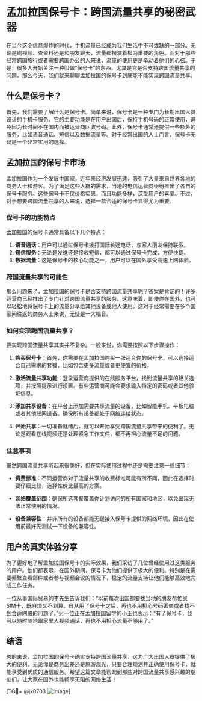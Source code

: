 # 孟加拉国保号卡：跨国流量共享的秘密武器

在当今这个信息爆炸的时代，手机流量已经成为我们生活中不可或缺的一部分。无论是刷视频、查资料还是和朋友聊天，流量都扮演着极为重要的角色。而对于那些经常跨国旅行或者需要跨国办公的人来说，流量的使用更是牵动着他们的心弦。于是，很多人开始关注一种叫做“保号卡”的东西，尤其是它是否支持跨国流量共享的问题。那么今天，我们就来聊聊孟加拉国的保号卡到底能不能实现跨国流量共享。

## 什么是保号卡？

首先，我们需要了解什么是保号卡。简单来说，保号卡是一种专门为长期出国人员设计的手机卡服务。它的主要功能是在用户出国后，保持手机号码的正常使用，避免因为长时间不在国内而被运营商回收号码。此外，保号卡通常还提供一些额外的服务，比如语音通话、短信以及数据流量等。对于经常出国的人士而言，保号卡无疑是一个非常实用的选择。

## 孟加拉国的保号卡市场

孟加拉国作为一个发展中国家，近年来经济发展迅速，吸引了大量来自世界各地的商务人士和游客。为了满足这些人群的需求，当地的电信运营商纷纷推出了各自的保号卡服务。这些保号卡不仅价格实惠，而且功能多样，深受用户的喜爱。不过，对于想要跨国流量共享的人来说，选择一款合适的保号卡显得尤为重要。

### 保号卡的功能特点

孟加拉国的保号卡通常具备以下几个特点：

1. **语音通话**：用户可以通过保号卡拨打国际长途电话，与家人朋友保持联系。
2. **短信服务**：无论是发送还是接收短信，都可以通过保号卡完成，方便快捷。
3. **数据流量**：这是保号卡的核心功能之一，用户可以在国外享受高速上网体验。

### 跨国流量共享的可能性

那么问题来了，孟加拉国的保号卡是否支持跨国流量共享呢？答案是肯定的！许多运营商已经推出了专门针对跨国流量共享的服务。这意味着，即使你在国外，也可以轻松地将保号卡上的流量分享给其他设备或他人使用。这对于经常需要在多个国家间往返的商务人士来说，无疑是一大福音。

### 如何实现跨国流量共享？

要实现跨国流量共享其实并不复杂。一般来说，你需要按照以下步骤操作：

1. **购买保号卡**：首先，你需要在孟加拉国购买一张适合你的保号卡。可以选择适合自己需求的套餐，比如包含更多流量或者更便宜的价格。
   
2. **激活流量共享功能**：登录运营商提供的在线服务平台，找到流量共享的相关选项，并按照提示进行设置。有些运营商可能会要求输入特定的密码或者其他验证信息。

3. **添加共享设备**：在平台上添加需要共享流量的设备，比如智能手机、平板电脑或者其他联网设备。确保所有设备都处于网络连接状态。

4. **开始共享**：一切准备就绪后，就可以开始享受跨国流量共享带来的便利了。无论是观看在线视频还是处理紧急工作文件，都不再担心流量不足的问题。

### 注意事项

虽然跨国流量共享听起来很美好，但在实际使用过程中还是需要注意一些细节：

- **资费标准**：不同运营商对于流量共享的收费标准可能有所不同，因此在选择时要仔细比较，选择性价比最高的方案。
  
- **网络覆盖范围**：确保所选套餐覆盖你计划访问的所有国家和地区，以免出现无法正常使用的情况。

- **设备兼容性**：并非所有的设备都能无缝接入保号卡提供的网络环境，因此在使用前最好先测试一下设备的兼容性。

## 用户的真实体验分享

为了更好地了解孟加拉国保号卡的实际效果，我们采访了几位曾经使用过这类服务的用户。他们都表示，在国外期间，保号卡为他们提供了极大的便利。特别是在需要频繁查看邮件或者参与视频会议的情况下，稳定的流量支持让他们能够高效地完成工作任务。

一位从事国际贸易的李先生告诉我们：“以前每次出国都要找当地的朋友帮忙买SIM卡，既麻烦又不划算。自从用了保号卡之后，再也不用担心号码丢失或者找不到合适网络的问题了。”另一位正在孟加拉国留学的小王也表示：“有了保号卡，我可以随时随地跟家里人视频通话，再也不用担心流量不够用了。”

## 结语

总的来说，孟加拉国的保号卡确实支持跨国流量共享，这为广大出国人员提供了极大的便利。无论你是商务出差还是旅游观光，只要合理规划并正确使用保号卡，就能享受到优质的通信服务。希望这篇文章能帮助到那些对跨国流量共享感兴趣的朋友们，让大家在国外也能畅享无阻的网络生活！

[TG💪+ @jx0703 ![Image](https://github.com/user-attachments/assets/dbca1d08-cadb-493c-b0ec-ad6f7a83f270)]